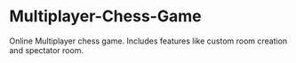 # Multiplayer-Chess-Game
Online Multiplayer chess game. Includes features like custom room creation and spectator room.